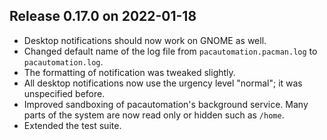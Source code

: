 ## Release 0.17.0 on 2022-01-18

- Desktop notifications should now work on GNOME as well.
- Changed default name of the log file from `pacautomation.pacman.log` to
  `pacautomation.log`.
- The formatting of notification was tweaked slightly.
- All desktop notifications now use the urgency level "normal"; it was
  unspecified before.
- Improved sandboxing of pacautomation's background service. Many parts of the
  system are now read only or hidden such as `/home`.
- Extended the test suite.